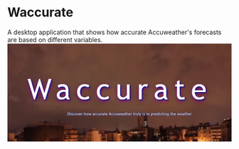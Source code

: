 # Waccurate
 A desktop application that shows how accurate Accuweather's forecasts are based on different variables.
<img src="public/media/pictures/Waccurate title.png">
